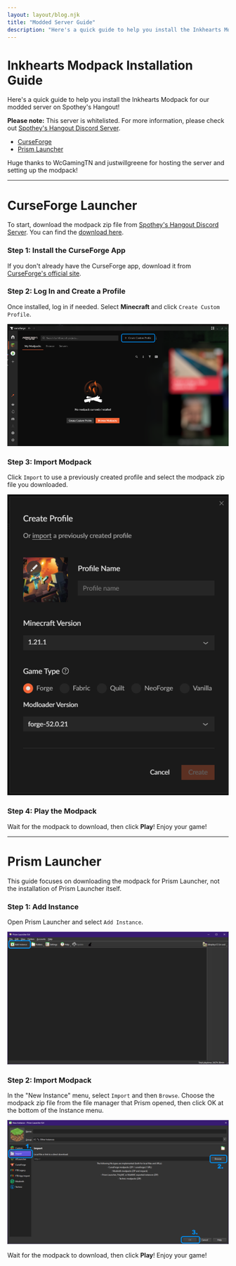 ```yaml
---
layout: layout/blog.njk
title: "Modded Server Guide"
description: "Here's a quick guide to help you install the Inkhearts Modpack for our modded server on Spothey's Hangout!"
---
```


# Inkhearts Modpack Installation Guide

Here's a quick guide to help you install the Inkhearts Modpack for our modded server on Spothey's Hangout!

**Please note:** This server is whitelisted. For more information, please check out [Spothey's Hangout Discord Server](https://discord.gg/3JrWuVSyXK).

- [CurseForge](#CurseForge)  
- [Prism Launcher](#Prismlauncher)

Huge thanks to WcGamingTN and justwillgreene for hosting the server and setting up the modpack!

---

<h1 id="CurseForge">CurseForge Launcher</h1>

To start, download the modpack zip file from [Spothey's Hangout Discord Server](https://discord.gg/3JrWuVSyXK). You can find the [download here](https://discord.com/channels/719867857286201425/1295485464178065408/1296122626271613041).

### Step 1: Install the CurseForge App
If you don't already have the CurseForge app, download it from [CurseForge's official site](https://www.curseforge.com/download/app).

### Step 2: Log In and Create a Profile
Once installed, log in if needed. Select **Minecraft** and click `Create Custom Profile`.

![Create Profile](/assets/img/blog/spoth/curseforgehome.png)

### Step 3: Import Modpack
Click `Import` to use a previously created profile and select the modpack zip file you downloaded.

![Import Modpack](/assets/img/blog/spoth/importprofile.png)

### Step 4: Play the Modpack
Wait for the modpack to download, then click **Play**! Enjoy your game!

---

<h1 id="Prismlauncher">Prism Launcher</h1>

This guide focuses on downloading the modpack for Prism Launcher, not the installation of Prism Launcher itself.

### Step 1: Add Instance
Open Prism Launcher and select `Add Instance`.

![Add Instance](/assets/img/blog/spoth/Prism1.png)

### Step 2: Import Modpack
In the "New Instance" menu, select `Import` and then `Browse`. Choose the modpack zip file from the file manager that Prism opened, then click OK at the bottom of the Instance menu.

![Import Modpack](/assets/img/blog/spoth/Prism2.png)

Wait for the modpack to download, then click **Play**! Enjoy your game!

<style>
  .Data .Sidebar{
    display:none;
  }
</style>
